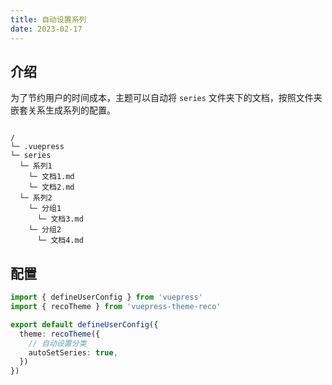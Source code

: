 ```yaml
---
title: 自动设置系列
date: 2023-02-17
---
```


## 介绍

为了节约用户的时间成本，主题可以自动将 `series` 文件夹下的文档，按照文件夹嵌套关系生成系列的配置。
```

/
└─ .vuepress
└─ series
  └─ 系列1
    └─ 文档1.md
    └─ 文档2.md
  └─ 系列2
    └─ 分组1
      └─ 文档3.md
    └─ 分组2
      └─ 文档4.md
```

## 配置

```ts
import { defineUserConfig } from 'vuepress'
import { recoTheme } from 'vuepress-theme-reco'

export default defineUserConfig({
  theme: recoTheme({
    // 自动设置分类
    autoSetSeries: true,
  })
})
```